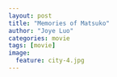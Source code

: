 ```yaml
---
layout: post
title: "Memories of Matsuko"
author: "Joye Luo"
categories: movie
tags: [movie]
image:
  feature: city-4.jpg
---
```


